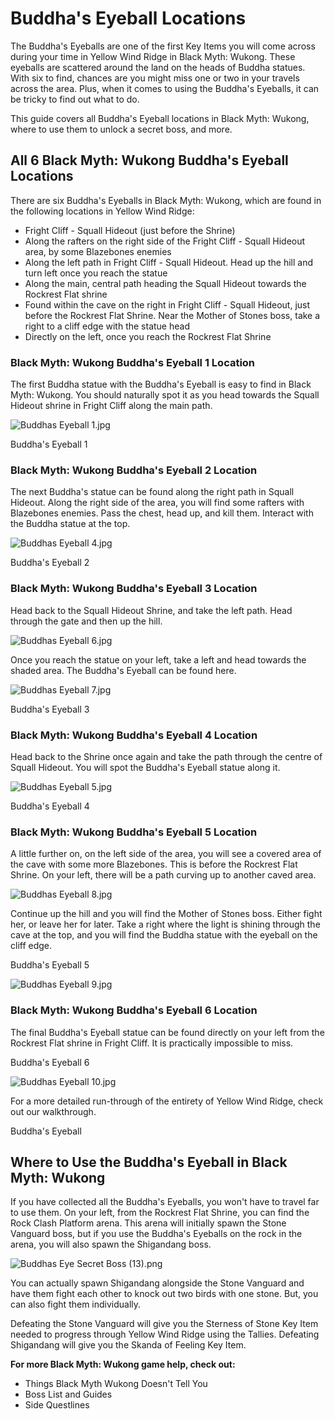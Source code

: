# Buddha's Eyeball Locations

The Buddha's Eyeballs are one of the first Key Items you will come across during your time in Yellow Wind Ridge in Black Myth: Wukong. These eyeballs are scattered around the land on the heads of Buddha statues. With six to find, chances are you might miss one or two in your travels across the area. Plus, when it comes to using the Buddha's Eyeballs, it can be tricky to find out what to do. 

This guide covers all Buddha's Eyeball locations in Black Myth: Wukong, where to use them to unlock a secret boss, and more. 

## All 6 Black Myth: Wukong Buddha's Eyeball Locations

There are six Buddha's Eyeballs in Black Myth: Wukong, which are found in the following locations in Yellow Wind Ridge: 

  * Fright Cliff - Squall Hideout (just before the Shrine)
  * Along the rafters on the right side of the Fright Cliff - Squall Hideout area, by some Blazebones enemies
  * Along the left path in Fright Cliff - Squall Hideout. Head up the hill and turn left once you reach the statue
  * Along the main, central path heading the Squall Hideout towards the Rockrest Flat shrine
  * Found within the cave on the right in Fright Cliff - Squall Hideout, just before the Rockrest Flat Shrine. Near the Mother of Stones boss, take a right to a cliff edge with the statue head
  * Directly on the left, once you reach the Rockrest Flat Shrine

### Black Myth: Wukong Buddha's Eyeball 1 Location

The first Buddha statue with the Buddha's Eyeball is easy to find in Black Myth: Wukong. You should naturally spot it as you head towards the Squall Hideout shrine in Fright Cliff along the main path. 

![Buddhas Eyeball 1.jpg](https://oyster.ignimgs.com/mediawiki/apis.ign.com/black-myth-wukong/e/ec/Buddhas_Eyeball_1.jpg)

Buddha's Eyeball 1

### Black Myth: Wukong Buddha's Eyeball 2 Location

The next Buddha's statue can be found along the right path in Squall Hideout. Along the right side of the area, you will find some rafters with Blazebones enemies. Pass the chest, head up, and kill them. Interact with the Buddha statue at the top. 

![Buddhas Eyeball 4.jpg](https://oyster.ignimgs.com/mediawiki/apis.ign.com/black-myth-wukong/0/06/Buddhas_Eyeball_4.jpg)

Buddha's Eyeball 2

### Black Myth: Wukong Buddha's Eyeball 3 Location

Head back to the Squall Hideout Shrine, and take the left path. Head through the gate and then up the hill. 

![Buddhas Eyeball 6.jpg](https://oyster.ignimgs.com/mediawiki/apis.ign.com/black-myth-wukong/3/3e/Buddhas_Eyeball_6.jpg)

Once you reach the statue on your left, take a left and head towards the shaded area. The Buddha's Eyeball can be found here. 

![Buddhas Eyeball 7.jpg](https://oyster.ignimgs.com/mediawiki/apis.ign.com/black-myth-wukong/1/16/Buddhas_Eyeball_7.jpg)

Buddha's Eyeball 3

### Black Myth: Wukong Buddha's Eyeball 4 Location

Head back to the Shrine once again and take the path through the centre of Squall Hideout. You will spot the Buddha's Eyeball statue along it. 

![Buddhas Eyeball 5.jpg](https://oyster.ignimgs.com/mediawiki/apis.ign.com/black-myth-wukong/7/7a/Buddhas_Eyeball_5.jpg)

Buddha's Eyeball 4

### Black Myth: Wukong Buddha's Eyeball 5 Location

A little further on, on the left side of the area, you will see a covered area of the cave with some more Blazebones. This is before the Rockrest Flat Shrine. On your left, there will be a path curving up to another caved area. 

![Buddhas Eyeball 8.jpg](https://oyster.ignimgs.com/mediawiki/apis.ign.com/black-myth-wukong/a/a5/Buddhas_Eyeball_8.jpg)

Continue up the hill and you will find the Mother of Stones boss. Either fight her, or leave her for later. Take a right where the light is shining through the cave at the top, and you will find the Buddha statue with the eyeball on the cliff edge. 

Buddha's Eyeball 5

![Buddhas Eyeball 9.jpg](https://oyster.ignimgs.com/mediawiki/apis.ign.com/black-myth-wukong/a/a6/Buddhas_Eyeball_9.jpg)

### Black Myth: Wukong Buddha's Eyeball 6 Location

The final Buddha's Eyeball statue can be found directly on your left from the Rockrest Flat shrine in Fright Cliff. It is practically impossible to miss. 

Buddha's Eyeball 6

![Buddhas Eyeball 10.jpg](https://oyster.ignimgs.com/mediawiki/apis.ign.com/black-myth-wukong/7/76/Buddhas_Eyeball_10.jpg)

For a more detailed run-through of the entirety of Yellow Wind Ridge, check out our walkthrough. 

Buddha's Eyeball

## Where to Use the Buddha's Eyeball in Black Myth: Wukong

If you have collected all the Buddha's Eyeballs, you won't have to travel far to use them. On your left, from the Rockrest Flat Shrine, you can find the Rock Clash Platform arena. This arena will initially spawn the Stone Vanguard boss, but if you use the Buddha's Eyeballs on the rock in the arena, you will also spawn the Shigandang boss. 

![Buddhas Eye Secret Boss \(13\).png](https://oyster.ignimgs.com/mediawiki/apis.ign.com/black-myth-wukong/d/d7/Buddhas_Eye_Secret_Boss_%2813%29.png)

You can actually spawn Shigandang alongside the Stone Vanguard and have them fight each other to knock out two birds with one stone. But, you can also fight them individually. 

Defeating the Stone Vanguard will give you the Sterness of Stone Key Item needed to progress through Yellow Wind Ridge using the Tallies. Defeating Shigandang will give you the Skanda of Feeling Key Item. 

**For more Black Myth: Wukong game help, check out:**

  * Things Black Myth Wukong Doesn't Tell You
  * Boss List and Guides
  * Side Questlines

